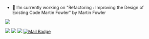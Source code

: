 
- 🔭 I’m currently working on "Refactoring : Improving the Design of Existing Code Martin Fowler" by  Martin Fowler


<!---
<img align='right' src="https://github-readme-stats.vercel.app/api?username=hasangokce&show_icons=true">

# Hi, I am Hasan Gokce!

<p align="left"> <img src="https://komarev.com/ghpvc/?username=hasangokce" alt="hasangokce" /> </p>
-->

[![](https://img.shields.io/github/followers/hasangokce?style=social)](https://www.github.com/hasangokce)

[![](https://img.shields.io/badge/linkedin-%230077B5.svg?&style=for-the-badge&logo=linkedin&logoColor=white)](https://www.linkedin.com/in/hasangokce/)
[![](https://img.shields.io/badge/medium-%2312100E.svg?&style=for-the-badge&logo=medium&logoColor=white)](https://medium.com/@codewithhasan)
[![](https://img.shields.io/badge/instagram-%23E4405F.svg?&style=for-the-badge&logo=instagram&logoColor=white)](https://instagram.com/hasangokce)
[![Mail Badge](https://img.shields.io/badge/hasan.s.gokce@gmail.com-c14438?style=for-the-badge&logo=Gmail&logoColor=white&link=mailto:hasan.s.gokce@gmail.com)](mailto:hasan.s.gokce@gmail.com)

